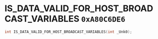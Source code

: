 # IS_DATA_VALID_FOR_HOST_BROADCAST_VARIABLES `0xA80C6DE6`

```cpp
int IS_DATA_VALID_FOR_HOST_BROADCAST_VARIABLES(int _Unk0);
```